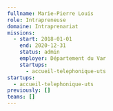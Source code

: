 ```yaml
---
fullname: Marie-Pierre Louis
role: Intrapreneuse
domaine: Intraprenariat
missions:
  - start: 2018-01-01
    end: 2020-12-31
    status: admin
    employer: Département du Var
    startups:
      - accueil-telephonique-uts
startups:
  - accueil-telephonique-uts
previously: []
teams: []
---
```

